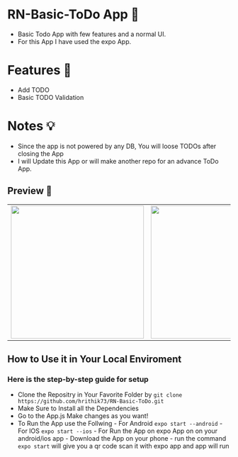 # RN-Basic-ToDo App 📝
- Basic Todo App with few features and a normal UI.
- For this App I have used the expo App.

# Features 🚀
- Add TODO
- Basic TODO Validation

# Notes 💡
- Since the app is not powered by any DB, You will loose TODOs after closing the App
- I will Update this App or will make another repo for an advance ToDo App.

## Preview 📸

|                                           |                                           |                                           
| ----------------------------------------- | ----------------------------------------- | 
| <img src="screenshots/errorPage.jpeg" width="300"> | <img src="screenshots/homepage.jpeg" width="300"> |

## How to Use it in Your Local Enviroment

### Here is the step-by-step guide for setup

- Clone the Repositry in Your Favorite  Folder by ```git clone https://github.com/hrithik73/RN-Basic-ToDo.git```
- Make Sure to Install all the Dependencies
- Go to the App.js Make changes as you want!
- To Run the App use the Follwing 
        - For Android ```expo start --android```
        - For IOS ```expo start --ios```
        - For Run the App on expo App on on your android/ios app
                - Download the App on your phone
                - run the command ```expo start``` will give you a qr code scan it with expo app and app will run
